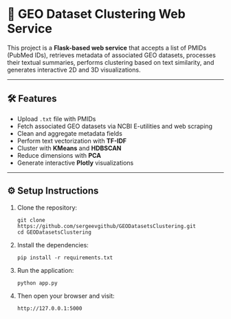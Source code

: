 # 🧬 GEO Dataset Clustering Web Service

This project is a **Flask-based web service** that accepts a list of PMIDs (PubMed IDs), retrieves metadata of associated GEO datasets, processes their textual summaries, performs clustering based on text similarity, and generates interactive 2D and 3D visualizations.

---

## 🛠 Features

- Upload `.txt` file with PMIDs
- Fetch associated GEO datasets via NCBI E-utilities and web scraping
- Clean and aggregate metadata fields
- Perform text vectorization with **TF-IDF**
- Cluster with **KMeans** and **HDBSCAN**
- Reduce dimensions with **PCA**
- Generate interactive **Plotly** visualizations

---

## ⚙️ Setup Instructions

1. Clone the repository:
   ```
   git clone https://github.com/sergeevgithub/GEODatasetsClustering.git
   cd GEODatasetsClustering
   ```
2. Install the dependencies:
   ```
   pip install -r requirements.txt
   ```
3. Run the application:
   ```
   python app.py
   ```
4. Then open your browser and visit:
   ```
   http://127.0.0.1:5000
   ```

